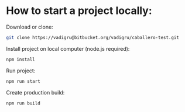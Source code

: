 # How to start a project locally:
Download or clone:
```sh
git clone https://vadigru@bitbucket.org/vadigru/caballero-test.git
```
Install project on local computer (node.js required):
```sh
npm install
```
Run project:
```sh
npm run start
```
Create production build:
```sh
npm run build
```
